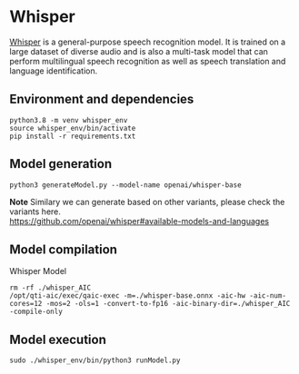 # Whisper

[Whisper](https://github.com/openai/whisper) is a general-purpose speech recognition model. It is trained on a large dataset of diverse audio and is also a multi-task model that can perform multilingual speech recognition as well as speech translation and language identification.

## Environment and dependencies

```commandline
python3.8 -m venv whisper_env
source whisper_env/bin/activate
pip install -r requirements.txt
```

## Model generation

```commandline
python3 generateModel.py --model-name openai/whisper-base
```

**Note** Similary we can generate based on other variants, please check the variants here.<br>
https://github.com/openai/whisper#available-models-and-languages

## Model compilation

Whisper Model

```commandline
rm -rf ./whisper_AIC
/opt/qti-aic/exec/qaic-exec -m=./whisper-base.onnx -aic-hw -aic-num-cores=12 -mos=2 -ols=1 -convert-to-fp16 -aic-binary-dir=./whisper_AIC -compile-only
```

## Model execution

```commandline
sudo ./whisper_env/bin/python3 runModel.py
```
